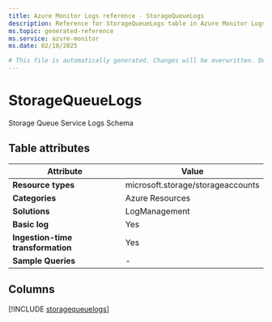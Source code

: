 ```yaml
---
title: Azure Monitor Logs reference - StorageQueueLogs
description: Reference for StorageQueueLogs table in Azure Monitor Logs.
ms.topic: generated-reference
ms.service: azure-monitor
ms.date: 02/18/2025

# This file is automatically generated. Changes will be overwritten. Do not change this file directly.
---
```


# StorageQueueLogs

Storage Queue Service Logs Schema


## Table attributes

|Attribute|Value|
|---|---|
|**Resource types**|microsoft.storage/storageaccounts|
|**Categories**|Azure Resources|
|**Solutions**| LogManagement|
|**Basic log**|Yes|
|**Ingestion-time transformation**|Yes|
|**Sample Queries**|-|



## Columns
  
[!INCLUDE [storagequeuelogs](~/reusable-content/ce-skilling/azure/includes/azure-monitor/reference/tables/storagequeuelogs-include.md)]
